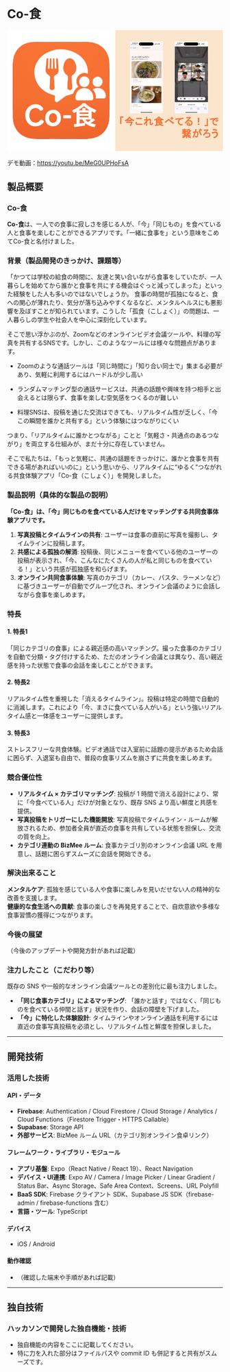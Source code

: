# Co-食

![image](https://github.com/jphacks/sd_2504/blob/ryoma/docs/assets/co-shoku.png)

デモ動画：https://youtu.be/MeG0UPHoFsA


## 製品概要

### Co-食

**Co-食**は、一人での食事に寂しさを感じる人が、「今」「同じもの」を食べている人と食事を楽しむことができるアプリです。「一緒に食事を」という意味をこめてCo-食と名付けました。

### 背景（製品開発のきっかけ、課題等）
「かつては学校の給食の時間に、友達と笑い合いながら食事をしていたが、一人暮らしを始めてから誰かと食事を共にする機会はぐっと減ってしまった」といった経験をした人も多いのではないでしょうか。 食事の時間が孤独になると、食への関心が薄れたり、気分が落ち込みやすくなるなど、メンタルヘルスにも悪影響を及ぼすことが知られています。こうした「孤食（こしょく）」の問題は、一人暮らしの学生や社会人を中心に深刻化しています。

そこで思い浮かぶのが、Zoomなどのオンラインビデオ会議ツールや、料理の写真を共有するSNSです。しかし、このようなツールには様々な問題点があります。

- Zoomのような通話ツールは「同じ時間に」「知り合い同士で」集まる必要があり、気軽に利用するにはハードルが少し高い

- ランダムマッチング型の通話サービスは、共通の話題や興味を持つ相手と出会えるとは限らず、食事を楽しむ空気感をつくるのが難しい

- 料理SNSは、投稿を通じた交流はできても、リアルタイム性が乏しく、「今この瞬間を誰かと共有する」という体験にはつながりにくい

つまり、「リアルタイムに誰かとつながる」ことと「気軽さ・共通点のあるつながり」を両立する仕組みが、まだ十分に存在していません。

そこで私たちは、「もっと気軽に、共通の話題をきっかけに、誰かと食事を共有できる場があればいいのに」という思いから、リアルタイムに“ゆるく”つながれる共食体験アプリ「Co-食（こしょく）」を開発しました。

### 製品説明（具体的な製品の説明）
**「Co-食」は、「今」同じものを食べている人だけをマッチングする共同食事体験アプリです。**

1. **写真投稿とタイムラインの共有**: ユーザーは食事の直前に写真を撮影し、タイムラインに投稿します。
2. **共感による孤独の解消**: 投稿後、同じメニューを食べている他のユーザーの投稿が表示され、「今、こんなにたくさんの人が私と同じものを食べている！」という共感が孤独感を和らげます。
3. **オンライン共同食事体験**: 写真のカテゴリ（カレー、パスタ、ラーメンなど）に基づきユーザーが自動でグループ化され、オンライン会議のように会話しながら食事を楽しめます。

### 特長
#### 1. 特長1
「同じカテゴリの食事」による親近感の高いマッチング。撮った食事のカテゴリを自動で分類・タグ付けするため、ただのオンライン会議とは異なり、高い親近感を持った状態で食事の会話を楽しむことができます。

#### 2. 特長2
リアルタイム性を重視した「消えるタイムライン」。投稿は特定の時間で自動的に消滅します。これにより「今、まさに食べている人がいる」という強いリアルタイム感と一体感をユーザーに提供します。

#### 3. 特長3
ストレスフリーな共食体験。ビデオ通話では入室前に話題の提示があるため会話に困らず、入退室も自由で、普段の食事リズムを崩さずに共食を楽しめます。

### 競合優位性
- **リアルタイム × カテゴリマッチング**: 投稿が 1 時間で消える設計により、常に「今食べている人」だけが対象となり、既存 SNS より高い鮮度と共感を提供。
- **写真投稿をトリガーにした機能開放**: 写真投稿でタイムライン・ルームが解放されるため、参加者全員が直近の食事を共有している状態を担保し、交流の質を向上。
- **カテゴリ連動の BizMee ルーム**: 食事カテゴリ別のオンライン会議 URL を用意し、話題に困らずスムーズに会話を開始できる。

### 解決出来ること
**メンタルケア**: 孤独を感じている人や食事に楽しみを見いだせない人の精神的な改善を支援します。  
**健康的な食生活への貢献**: 食事の楽しさを再発見することで、自炊意欲や多様な食事習慣の獲得につながります。

### 今後の展望
（今後のアップデートや開発方針があれば記載）

### 注力したこと（こだわり等）
既存の SNS や一般的なオンライン会議ツールとの差別化に最も注力しました。

* **「同じ食事カテゴリ」によるマッチング**: 「誰かと話す」ではなく、「同じものを食べている仲間と話す」状況を作り、会話の障壁を下げました。
* **「今」に特化した体験設計**: タイムラインやオンライン通話を利用するには直近の食事写真投稿を必須とし、リアルタイム性と鮮度を担保しました。

---

## 開発技術
### 活用した技術

#### API・データ
- **Firebase**: Authentication / Cloud Firestore / Cloud Storage / Analytics / Cloud Functions（Firestore Trigger・HTTPS Callable）
- **Supabase**: Storage API
- **外部サービス**: BizMee ルーム URL（カテゴリ別オンライン食卓リンク）

#### フレームワーク・ライブラリ・モジュール
- **アプリ基盤**: Expo（React Native / React 19）、React Navigation
- **デバイス・UI連携**: Expo AV / Camera / Image Picker / Linear Gradient / Status Bar、Async Storage、Safe Area Context、Screens、URL Polyfill
- **BaaS SDK**: Firebase クライアント SDK、Supabase JS SDK（firebase-admin / firebase-functions 含む）
- **言語・ツール**: TypeScript

#### デバイス
- iOS / Android

#### 動作確認
- （確認した端末や手順があれば記載）

---

## 独自技術
### ハッカソンで開発した独自機能・技術
- 独自機能の内容をここに記載してください。
- 特に力を入れた部分はファイルパスや commit ID も併記すると共有がスムーズです。

